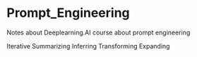 # Prompt_Engineering
Notes about Deeplearning.AI course about prompt engineering

Iterative
Summarizing
Inferring
Transforming
Expanding

